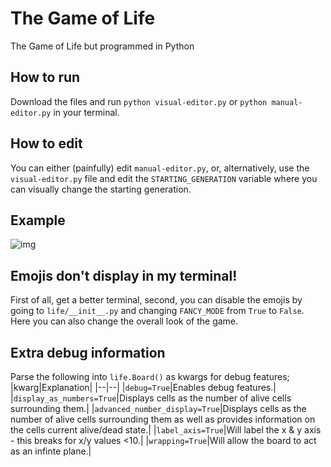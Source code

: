 # The Game of Life
 The Game of Life but programmed in Python

## How to run
Download the files and run `python visual-editor.py` or `python manual-editor.py` in your terminal.

## How to edit
You can either (painfully) edit `manual-editor.py`, or, alternatively, use the `visual-editor.py` file and edit the `STARTING_GENERATION` variable where you can visually change the starting generation.

## Example
![img](https://i.imgur.com/D93VuKk.gif)

## Emojis don't display in my terminal!
First of all, get a better terminal, second, you can disable the emojis by going to `life/__init__.py` and changing `FANCY_MODE` from `True` to `False`. Here you can also change the overall look of the game.

## Extra debug information
Parse the following into `life.Board()` as kwargs for debug features;
|kwarg|Explanation|
|--|--|
|`debug=True`|Enables debug features.|
|`display_as_numbers=True`|Displays cells as the number of alive cells surrounding them.|
|`advanced_number_display=True`|Displays cells as the number of alive cells surrounding them as well as provides information on the cells current alive/dead state.|
|`label_axis=True`|Will label the x & y axis - this breaks for x/y values <10.|
|`wrapping=True`|Will allow the board to act as an infinte plane.|